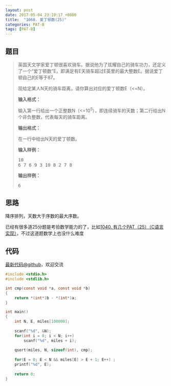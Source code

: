 ```yaml
---
layout: post
date: 2017-05-04 23:19:17 +0800
title:  "1060. 爱丁顿数(25)"
categories: PAT-B
tags: [PAT-B]
---
```


## 题目

> <div id="problemContent">
> <p>
> 英国天文学家爱丁顿很喜欢骑车。据说他为了炫耀自己的骑车功力，还定义了一个“爱丁顿数”E，即满足有E天骑车超过E英里的最大整数E。据说爱丁顿自己的E等于87。
> </p>
> <p>
> 现给定某人N天的骑车距离，请你算出对应的爱丁顿数E（&lt;=N）。
> </p>
> <p><b>
> 输入格式：
> </b></p>
> <p>
> 输入第一行给出一个正整数N（&lt;=10<sup>5</sup>），即连续骑车的天数；第二行给出N个非负整数，代表每天的骑车距离。
> </p>
> <p><b>
> 输出格式：
> </b></p>
> <p>
> 在一行中给出N天的爱丁顿数。</p>
> <b>输入样例：</b><pre>
> 10
> 6 7 6 9 3 10 8 2 7 8
> </pre>
> <b>输出样例：</b><pre>
> 6
> </pre>
> </div>

## 思路

降序排列，天数大于序数的最大序数。

已经有很多道25分题是考验数学能力的了，比如[1040. 有几个PAT（25）（C语言实现）](http://www.jianshu.com/p/65291de1906b)，不过这道题数学上也没什么难度

## 代码

[最新代码@github](https://github.com/OliverLew/PAT/blob/master/PATBasic/1060.c)，欢迎交流
```c
#include <stdio.h>
#include <stdlib.h>

int cmp(const void *a, const void *b) 
{ 
    return *(int*)b - *(int*)a; 
}

int main()
{
    int N, E, miles[100000];
    
    scanf("%d", &N);
    for(int i = 0; i < N; i++) 
        scanf("%d", miles + i);
    
    qsort(miles, N, sizeof(int), cmp);
    
    for(E = 0; E < N && miles[E] > E + 1; E++) ;
    printf("%d", E);
    
    return 0;
}

```